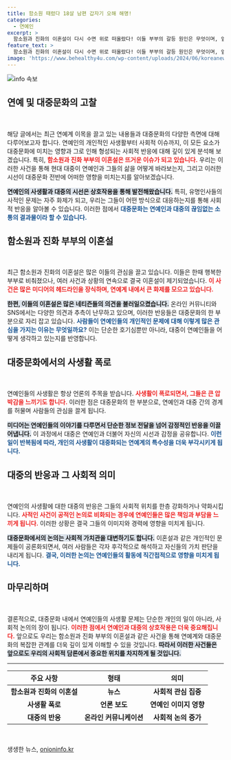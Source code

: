 ```yaml
---
title: 함소원 때렸다 18살 남편 갑자기 오해 해명!
categories:
  - 연예인
excerpt: >
  함소원과 진화의 이혼설이 다시 수면 위로 떠올랐다! 이들 부부의 갈등 원인은 무엇이며, 앞으로의 행보는 어떻게 될까? 궁금증을 자아내는 진실이 펼쳐진다!
feature_text: >
  함소원과 진화의 이혼설이 다시 수면 위로 떠올랐다! 이들 부부의 갈등 원인은 무엇이며, 앞으로의 행보는 어떻게 될까? 궁금증을 자아내는 진실이 펼쳐진다!
image: 'https://www.behealthy4u.com/wp-content/uploads/2024/06/koreanews.jpg'
---
```


<p><img src="https://www.behealthy4u.com/wp-content/uploads/2024/06/koreanews.jpg" alt="info 속보" /></p>

<h2 data-ke-size="size26">연예 및 대중문화의 고찰</h2>

<p data-ke-size="size16">&nbsp;</p>

<p>해당 글에서는 최근 연예계 이목을 끌고 있는 내용들과 대중문화의 다양한 측면에 대해 다루어보고자 합니다. 연예인의 개인적인 사생활부터 사회적 이슈까지, 이 모든 요소가 대중문화에 미치는 영향과 그로 인해 형성되는 사회적 반응에 대해 깊이 있게 분석해 보겠습니다. 특히, <b><span style="color: #ee2323;">함소원과 진화 부부의 이혼설은 뜨거운 이슈가 되고 있습니다.</span></b> 우리는 이러한 사건을 통해 현대 대중이 연예인과 그들의 삶을 어떻게 바라보는지, 그리고 이러한 시선이 대중문화 전반에 어떠한 영향을 미치는지를 알아보겠습니다.</p>

<p><b><span style="background-color: #21538527;">연예인의 사생활과 대중의 시선은 상호작용을 통해 발전해왔습니다.</span></b> 특히, 유명인사들의 사적인 문제는 자주 화제가 되고, 우리는 그들이 어떤 방식으로 대응하는지를 통해 사회적 반응을 알아볼 수 있습니다. 이러한 점에서 <b><span style="color: #1a5490;">대중문화는 연예인과 대중의 끊임없는 소통의 결과물이라 할 수 있습니다.</span></b></p>

<h2 data-ke-size="size26">함소원과 진화 부부의 이혼설</h2>

<p data-ke-size="size16">&nbsp;</p>

<p>최근 함소원과 진화의 이혼설은 많은 이들의 관심을 끌고 있습니다. 이들은 한때 행복한 부부로 비춰졌으나, 여러 사건과 상황의 연속으로 결국 이혼설이 제기되었습니다. <b><span style="color: #ee2323;">이 사건은 많은 미디어의 헤드라인을 장식하며, 연예계 내에서 큰 화제를 모으고 있습니다.</span></b></p>

<p><b><span style="background-color: #21538527;">한편, 이들의 이혼설은 많은 네티즌들의 의견을 불러일으켰습니다.</span></b> 온라인 커뮤니티와 SNS에서는 다양한 의견과 추측이 난무하고 있으며, 이러한 반응들은 대중문화의 한 부분으로 자리 잡고 있습니다. <b><span style="color: #1a5490;">사람들이 연예인들의 개인적인 문제에 대해 이렇게 많은 관심을 가지는 이유는 무엇일까요?</span></b> 이는 단순한 호기심뿐만 아니라, 대중이 연예인들을 어떻게 생각하고 있는지를 반영합니다.</p>

<h2 data-ke-size="size26">대중문화에서의 사생활 폭로</h2>

<p data-ke-size="size16">&nbsp;</p>

<p>연예인들의 사생활은 항상 언론의 주목을 받습니다. <b><span style="color: #ee2323;">사생활이 폭로되면서, 그들은 큰 압박감을 느끼기도 합니다.</span></b> 이러한 점은 대중문화의 한 부분으로, 연예인과 대중 간의 경계를 허물며 사람들의 관심을 끌게 됩니다. </p>

<p><b><span style="background-color: #21538527;">미디어는 연예인들의 이야기를 다루면서 단순한 정보 전달을 넘어 감정적인 반응을 이끌어냅니다.</span></b> 이 과정에서 대중은 연예인과 더불어 자신의 시선과 감정을 공유합니다. <b><span style="color: #1a5490;">이런 일이 반복됨에 따라, 개인의 사생활이 대중화되는 연예계의 특수성을 더욱 부각시키게 됩니다.</span></b></p>

<h2 data-ke-size="size26">대중의 반응과 그 사회적 의미</h2>

<p data-ke-size="size16">&nbsp;</p>

<p>연예인의 사생활에 대한 대중의 반응은 그들의 사회적 위치를 한층 강화하거나 약화시킵니다. <b><span style="color: #ee2323;">사적인 사건이 공적인 논의로 비화되는 경우에 연예인들은 많은 책임과 부담을 느끼게 됩니다.</span></b> 이러한 상황은 결국 그들의 이미지와 경력에 영향을 미치게 됩니다. </p>

<p><b><span style="background-color: #21538527;">대중문화에서의 논의는 사회적 가치관을 대변하기도 합니다.</span></b> 이혼설과 같은 개인적인 문제들이 공론화되면서, 여러 사람들은 각자 후각적으로 해석하고 자신들의 가치 판단을 내리게 됩니다. <b><span style="color: #1a5490;">결국, 이러한 논의는 연예인들의 활동에 직간접적으로 영향을 미치게 됩니다.</span></b></p>

<h2 data-ke-size="size26">마무리하며</h2>

<p data-ke-size="size16">&nbsp;</p>

<p>결론적으로, 대중문화 내에서 연예인들의 사생활 문제는 단순한 개인의 일이 아니라, 사회적 논의의 장이 됩니다. <b><span style="color: #ee2323;">이러한 점에서 연예인과 대중의 상호작용은 더욱 중요해집니다.</span></b> 앞으로도 우리는 함소원과 진화 부부의 이혼설과 같은 사건을 통해 연예계와 대중문화의 복잡한 관계를 더욱 깊이 있게 이해할 수 있을 것입니다. <b><span style="background-color: #21538527;">따라서 이러한 사건들은 앞으로도 우리의 사회적 담론에서 중요한 위치를 차지하게 될 것입니다.</span></b></p>

<hr>

<table style="width: 100%; border-collapse: collapse;">
    <thead>
        <tr>
            <th style="text-align: center; height: 17px;"><b>주요 사항</b></th>
            <th style="text-align: center; height: 17px;"><b>형태</b></th>
            <th style="text-align: center; height: 17px;"><b>의미</b></th>
        </tr>
    </thead>
    <tbody>
        <tr>
            <td style="text-align: center; height: 17px;"><b>함소원과 진화의 이혼설</b></td>
            <td style="text-align: center; height: 17px;"><b>뉴스</b></td>
            <td style="text-align: center; height: 17px;"><b>사회적 관심 집중</b></td>
        </tr>
        <tr>
            <td style="text-align: center; height: 17px;"><b>사생활 폭로</b></td>
            <td style="text-align: center; height: 17px;"><b>언론 보도</b></td>
            <td style="text-align: center; height: 17px;"><b>연예인 이미지 영향</b></td>
        </tr>
        <tr>
            <td style="text-align: center; height: 17px;"><b>대중의 반응</b></td>
            <td style="text-align: center; height: 17px;"><b>온라인 커뮤니케이션</b></td>
            <td style="text-align: center; height: 17px;"><b>사회적 논의 증가</b></td>
        </tr>
    </tbody>
</table>

<p data-ke-size="size16">&nbsp;</p>
생생한 뉴스, <a href="https://onioninfo.kr" rel="dofollow">onioninfo.kr</a>


